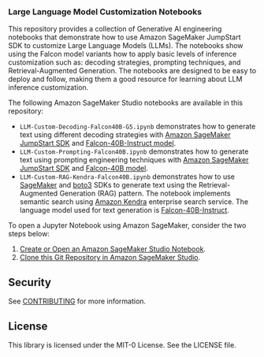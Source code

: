 ### Large Language Model Customization Notebooks

This repository provides a collection of Generative AI engineering notebooks that demonstrate how to use Amazon SageMaker JumpStart SDK to customize Large Language Models (LLMs). The notebooks show using the Falcon model variants how to apply basic levels of inference customization such as: decoding strategies, prompting techniques, and Retrieval-Augmented Generation. The notebooks are designed to be easy to deploy and follow, making them a good resource for learning about LLM inference customization.

The following Amazon SageMaker Studio notebooks are available in this repository:
- `LLM-Custom-Decoding-Falcon40B-G5.ipynb` demonstrates how to generate text using different decoding strategies with [Amazon SageMaker JumpStart SDK](https://sagemaker.readthedocs.io/en/v2.82.0/overview.html#use-prebuilt-models-with-sagemaker-jumpstart) and [Falcon-40B-Instruct model](https://huggingface.co/tiiuae/falcon-40b-instruct).
- `LLM-Custom-Prompting-Falcon40B.ipynb` demonstrates how to generate text using prompting engineering techniques with [Amazon SageMaker JumpStart SDK](https://sagemaker.readthedocs.io/en/v2.82.0/overview.html#use-prebuilt-models-with-sagemaker-jumpstart) and [Falcon-40B model](https://huggingface.co/tiiuae/falcon-40b).
- `LLM-Custom-RAG-Kendra-Falcon40B.ipynb` demonstrates how to use [SageMaker](https://sagemaker.readthedocs.io/en/stable/) and [boto3](https://boto3.amazonaws.com/v1/documentation/api/latest/index.html) SDKs to generate text using the Retrieval-Augmented Generation (RAG) pattern. The notebook implements semantic search using [Amazon Kendra](https://aws.amazon.com/kendra/) enterprise search service. The language model used for text generation is [Falcon-40B-Instruct](https://huggingface.co/tiiuae/falcon-40b-instruct).

To open a Jupyter Notebook using Amazon SageMaker, consider the two steps below:
1. [Create or Open an Amazon SageMaker Studio Notebook](https://docs.aws.amazon.com/sagemaker/latest/dg/notebooks-create-open.html).
2. [Clone this Git Repository in Amazon SageMaker Studio](https://docs.aws.amazon.com/sagemaker/latest/dg/studio-tasks-git.html).

## Security

See [CONTRIBUTING](CONTRIBUTING.md#security-issue-notifications) for more information.

## License

This library is licensed under the MIT-0 License. See the LICENSE file.

